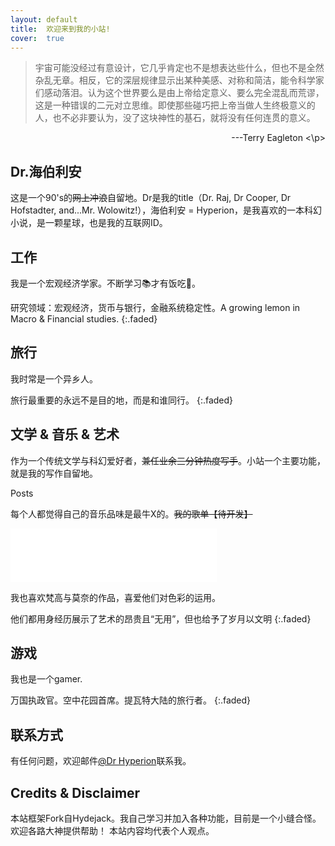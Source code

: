 ```yaml
---
layout: default
title:  欢迎来到我的小站!
cover:  true
---
```


> 宇宙可能没经过有意设计，它几乎肯定也不是想表达些什么，但也不是全然杂乱无章。相反，它的深层规律显示出某种美感、对称和简洁，能令科学家们感动落泪。认为这个世界要么是由上帝给定意义、要么完全混乱而荒谬，这是一种错误的二元对立思维。即使那些碰巧把上帝当做人生终极意义的人，也不必非要认为，没了这块神性的基石，就将没有任何连贯的意义。   
<p align="right">---Terry Eagleton
<\p>

## Dr.海伯利安
这是一个90's的<del>网上冲浪</del>自留地。Dr是我的title（Dr. Raj, Dr Cooper, Dr Hofstadter, and...Mr. Wolowitz!），海伯利安 = Hyperion，是我喜欢的一本科幻小说，是一颗星球，也是我的互联网ID。

  
## 工作
我是一个宏观经济学家。不断学习📚才有饭吃🍚。

  
研究领域：宏观经济，货币与银行，金融系统稳定性。A growing lemon in Macro & Financial studies.
{:.faded}

  

## 旅行
我时常是一个异乡人。

旅行最重要的永远不是目的地，而是和谁同行。
{:.faded}

  

## 文学 & 音乐 & 艺术
作为一个传统文学与科幻爱好者，<del>兼任业余三分钟热度写手</del>。小站一个主要功能，就是我的写作自留地。

Posts

每个人都觉得自己的音乐品味是最牛X的。<del>我的歌单【待开发】</del>

  
<iframe frameborder="no" border="0" marginwidth="0" marginheight="0" width="330" height="86" src="//music.163.com/outchain/player?type=2&id=1470773578&auto=1&height=66"></iframe>

  
我也喜欢梵高与莫奈的作品，喜爱他们对色彩的运用。

  
他们都用身经历展示了艺术的昂贵且“无用”，但也给予了岁月以文明
{:.faded}

  
## 游戏
我也是一个gamer. 

  
万国执政官。空中花园首席。提瓦特大陆的旅行者。
{:.faded}


## 联系方式
有任何问题，欢迎邮件[@Dr Hyperion](mailto:yu.xiaoeconomics@gmail.com)联系我。

  
## Credits & Disclaimer
本站框架Fork自Hydejack。我自己学习并加入各种功能，目前是一个小缝合怪。欢迎各路大神提供帮助！
本站内容均代表个人观点。
